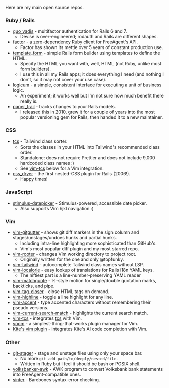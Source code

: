 Here are my main open source repos.


### Ruby / Rails

- [quo_vadis](//github.com/airblade/quo_vadis) - multifactor authentication for Rails 6 and 7.
  - Devise is over-engineered; rodauth and Rails are different shapes.
- [factor](//github.com/airblade/factor-public) - a zero-dependency Ruby client for FreeAgent's API.
  - Factor has shown its mettle over 5 years of constant production use.
- [template_form](//github.com/airblade/template_form) - simple Rails form builder using templates to define the HTML.
  - Specify the HTML you want with, well, HTML (not Ruby, unlike most form builders).
  - I use this in all my Rails apps; it does everything I need (and nothing I don't, so it may not cover your use case).
- [logicum](//github.com/airblade/logicum) - a simple, consistent interface for executing a unit of business logic.
  - An experiment; it works well but I'm not sure how much benefit there really is.
- [paper_trail](//github.com/paper-trail-gem/paper_trail) - tracks changes to your Rails models.
  - I released this in 2010, grew it for a couple of years into the most popular versioning gem for Rails, then handed it to a new maintainer.


### CSS

- [tcs](//github.com/airblade/tcs) - Tailwind class sorter.
  - Sorts the classes in your HTML into Tailwind's recommended class order.
  - Standalone: does not require Prettier and does not include 9,000 hardcoded class names :)
  - See [vim-tcs](//github.com/airblade/vim-tcs) below for a Vim integration.
- [css_dryer](//github.com/airblade/css_dryer) - the first nested-CSS plugin for Rails (2006!).
  - Happy times!


### JavaScript
- [stimulus-datepicker](//github.com/airblade/stimulus-datepicker) - Stimulus-powered, accessible date picker.
  - Also supports Vim hjkl navigation :)


### Vim

- [vim-gitgutter](//github.com/airblade/vim-gitgutter) - shows git diff markers in the sign column and stages/unstages/undoes hunks and partial hunks.
  - Including intra-line highlighting more sophisticated than GitHub's.
  - Vim's most popular diff plugin and my most starred repo.
- [vim-rooter](//github.com/airblade/vim-rooter) - changes Vim working directory to project root.
  - Originally written for the one and only @topfunky.
- [vim-tailwind](//github.com/airblade/vim-tailwind) - autocomplete Tailwind class names without LSP.
- [vim-localorie](//github.com/airblade/vim-localorie) - easy lookup of translations for Rails i18n YAML keys.
  - The niftiest part is a line-number-preserving YAML reader
- [vim-matchquote](//github.com/airblade/vim-matchquote) - %-style motion for single/double quotation marks, backticks, and pipe.
- [vim-tag-closer](//github.com/airblade/vim-tag-closer) - close HTML tags on demand.
- [vim-highline](//github.com/airblade/vim-highline) - toggle a line highlight for any line.
- [vim-accent](//github.com/airblade/vim-accent) - type accented characters without remembering their pseudo versions.
- [vim-current-search-match](//github.com/airblade/vim-current-search-match) - highlights the current search match.
- [vim-tcs](//github.com/airblade/vim-tcs) - integrates [tcs](//github.com/airblade/tcs) with Vim.
- [voom](//github.com/airblade/voom) - a simplest-thing-that-works plugin manager for Vim.
- [Kite's vim plugin](//github.com/kiteco/vim-plugin) - integrates Kite's AI code completion with Vim.


### Other

- [git-stager](//github.com/airblade/git-stager) - stage and unstage files using only your space bar.
  - No more `git add path/to/deeply/nested/file`.
  - Written in Ruby but I feel it should be bash or POSIX shell.
- [volksbanker-awk](//github.com/airblade/volksbanker-awk) - AWK program to convert Volksbank bank statements into FreeAgent-compatible ones.
- [sinter](//github.com/airblade/sinter) - Barebones syntax-error checking.
